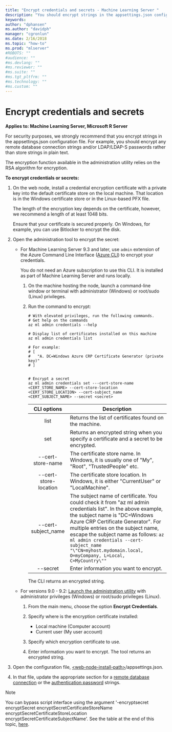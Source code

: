 ```yaml
---
title: "Encrypt credentials and secrets - Machine Learning Server "
description: "You should encrypt strings in the appsettings.json configuration file."
keywords: 
author: "dphansen"
ms.author: "davidph"
manager: "cgronlun"
ms.date: 2/16/2018
ms.topic: "how-to"
ms.prod: "mlserver"
#ROBOTS: ""
#audience: ""
#ms.devlang: ""
#ms.reviewer: ""
#ms.suite: ""
#ms.tgt_pltfrm: ""
#ms.technology: ""
#ms.custom: ""
---
```


# Encrypt credentials and secrets

**Applies to:  Machine Learning Server, Microsoft R Server**

For security purposes, we strongly recommend that you encrypt strings in the appsettings.json configuration file. For example, you should encrypt any remote database connection strings and/or LDAP/LDAP-S passwords rather than store strings in plain text. 

The encryption function available in the administration utility relies on the RSA algorithm for encryption. 

       
**To encrypt credentials or secrets:**

1. On the web node, install a credential encryption certificate with a private key into the default certificate store on the local machine. That location is in the Windows certificate store or in the Linux-based PFX file. 

   The length of the encryption key depends on the certificate, however, we recommend a length of at least 1048 bits.

   Ensure that your certificate is secured properly. On Windows, for example, you can use Bitlocker to encrypt the disk.  

1. Open the administration tool to encrypt the secret:
   + For Machine Learning Server 9.3 and later, use `admin` extension of the Azure Command Line Interface ([Azure CLI](https://docs.microsoft.com/cli/azure/install-azure-cli)) to encrypt your credentials.

     You do not need an Azure subscription to use this CLI. It is installed as part of Machine Learning Server and runs locally.

     1. On the machine hosting the node, launch a command-line window or terminal  with administrator (Windows) or root/sudo (Linux) privileges.

     1. Run the command to encrypt:
        ```azurecli
        # With elevated privileges, run the following commands.
        # Get help on the commands
        az ml admin credentials --help

        # Display list of certificates installed on this machine
        az ml admin credentials list
        
        # For example:
        # [
        #   "A. DC=Windows Azure CRP Certificate Generator (private key)"
        # ]
        
        
        # Encrypt a secret
        az ml admin credentials set ---cert-store-name <CERT_STORE_NAME> --cert-store-location <CERT_STORE_LOCATION> --cert-subject_name <CERT_SUBJECT_NAME> --secret <secret>
        ```
        
        |CLI&nbsp;options|Description|
        |:----------:|----------------|
        |list|Returns the list of certificates found on the machine.|
        |set|Returns an encrypted string when you specify a certificate and a secret to be encrypted.|
        |--cert-store-name| The certificate store name. In Windows, it is usually one of "My", "Root", "TrustedPeople" etc.|
        |--cert-store-location | The certificate store location. In Windows, it is either "CurrentUser" or "LocalMachine".|
        |--cert-subject_name | The subject name of certificate. You could check it from "az ml admin credentials list". In the above example, the subject name is "DC=Windows Azure CRP Certificate Generator". For multiple entries on the subject name, escape the subject name as follows: `az ml admin credentials --cert-subject_name "\"CN=myhost.mydomain.local, O=myCompany, L=Local, C=MyCountry\""`|
        |--secret|Enter information you want to encrypt. |

        The CLI returns an encrypted string.

   + For versions 9.0 - 9.2: [Launch the administration utility](configure-admin-cli-launch.md) with administrator privileges (Windows) or root/sudo privileges (Linux).

      1. From the main menu, choose the option **Encrypt Credentials**.

      1. Specify where is the encryption certificate installed: 
         + Local machine (Computer account)
         + Current user (My user account)

      1. Specify which encryption certificate to use.

      1. Enter information you want to encrypt.  The tool returns an encrypted string.

1. Open the configuration file, [\<web-node-install-path>](../operationalize/configure-find-admin-configuration-file.md)/appsettings.json.  

1. In that file, update the appropriate section for a [remote database connection](configure-remote-database-to-operationalize.md) or the [authentication password](configure-authentication.md#encrypt) strings. 

>[!NOTE]
>You can bypass script interface using the argument '-encryptsecret encryptSecret encryptSecretCertificateStoreName encryptSecretCertificateStoreLocation encryptSecretCertificateSubjectName'. See the table at the end of this topic, [here](configure-admin-cli-launch.md#switch).
